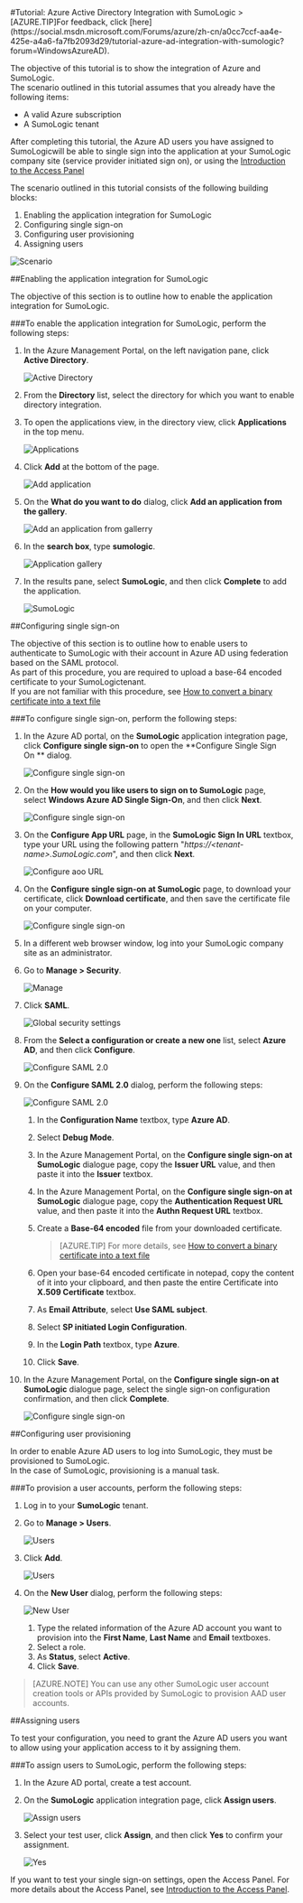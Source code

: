 <properties pageTitle="Tutorial: Azure Active Directory Integration with SumoLogic | Windows Azure" description="Learn how to use SumoLogic with Azure Active Directory to enable single sign-on, automated provisioning, and more!." services="active-directory" authors="MarkusVi"  documentationCenter="na" manager="stevenpo"/>
<tags
	ms.service="active-directory"
	ms.date="08/01/2015"
	wacn.date=""/>
#Tutorial: Azure Active Directory Integration with SumoLogic
>[AZURE.TIP]For feedback, click [here](https://social.msdn.microsoft.com/Forums/azure/zh-cn/a0cc7ccf-aa4e-425e-a4a6-fa7fb2093d29/tutorial-azure-ad-integration-with-sumologic?forum=WindowsAzureAD).
  
The objective of this tutorial is to show the integration of Azure and SumoLogic.  
The scenario outlined in this tutorial assumes that you already have the following items:

-   A valid Azure subscription
-   A SumoLogic tenant
  
After completing this tutorial, the Azure AD users you have assigned to SumoLogicwill be able to single sign into the application at your SumoLogic company site (service provider initiated sign on), or using the [Introduction to the Access Panel](https://msdn.microsoft.com/zh-cn/library/dn308586)
  
The scenario outlined in this tutorial consists of the following building blocks:

1.  Enabling the application integration for SumoLogic
2.  Configuring single sign-on
3.  Configuring user provisioning
4.  Assigning users

![Scenario](./media/active-directory-saas-sumologic-tutorial/IC778549.png "Scenario")

##Enabling the application integration for SumoLogic
  
The objective of this section is to outline how to enable the application integration for SumoLogic.

###To enable the application integration for SumoLogic, perform the following steps:

1.  In the Azure Management Portal, on the left navigation pane, click **Active Directory**.

    ![Active Directory](./media/active-directory-saas-sumologic-tutorial/IC700993.png "Active Directory")

2.  From the **Directory** list, select the directory for which you want to enable directory integration.

3.  To open the applications view, in the directory view, click **Applications** in the top menu.

    ![Applications](./media/active-directory-saas-sumologic-tutorial/IC700994.png "Applications")

4.  Click **Add** at the bottom of the page.

    ![Add application](./media/active-directory-saas-sumologic-tutorial/IC749321.png "Add application")

5.  On the **What do you want to do** dialog, click **Add an application from the gallery**.

    ![Add an application from gallerry](./media/active-directory-saas-sumologic-tutorial/IC749322.png "Add an application from gallerry")

6.  In the **search box**, type **sumologic**.

    ![Application gallery](./media/active-directory-saas-sumologic-tutorial/IC778550.png "Application gallery")

7.  In the results pane, select **SumoLogic**, and then click **Complete** to add the application.

    ![SumoLogic](./media/active-directory-saas-sumologic-tutorial/IC778551.png "SumoLogic")

##Configuring single sign-on
  
The objective of this section is to outline how to enable users to authenticate to SumoLogic with their account in Azure AD using federation based on the SAML protocol.  
As part of this procedure, you are required to upload a base-64 encoded certificate to your SumoLogictenant.  
If you are not familiar with this procedure, see [How to convert a binary certificate into a text file](http://youtu.be/PlgrzUZ-Y1o)

###To configure single sign-on, perform the following steps:

1.  In the Azure AD portal, on the **SumoLogic** application integration page, click **Configure single sign-on** to open the **Configure Single Sign On ** dialog.

    ![Configure single sign-on](./media/active-directory-saas-sumologic-tutorial/IC778552.png "Configure single sign-on")

2.  On the **How would you like users to sign on to SumoLogic** page, select **Windows Azure AD Single Sign-On**, and then click **Next**.

    ![Configure single sign-on](./media/active-directory-saas-sumologic-tutorial/IC778553.png "Configure single sign-on")

3.  On the **Configure App URL** page, in the **SumoLogic Sign In URL** textbox, type your URL using the following pattern "*https://\<tenant-name\>.SumoLogic.com*", and then click **Next**.

    ![Configure aoo URL](./media/active-directory-saas-sumologic-tutorial/IC778554.png "Configure aoo URL")

4.  On the **Configure single sign-on at SumoLogic** page, to download your certificate, click **Download certificate**, and then save the certificate file on your computer.

    ![Configure single sign-on](./media/active-directory-saas-sumologic-tutorial/IC778555.png "Configure single sign-on")

5.  In a different web browser window, log into your SumoLogic company site as an administrator.

6.  Go to **Manage \> Security**.

    ![Manage](./media/active-directory-saas-sumologic-tutorial/IC778556.png "Manage")

7.  Click **SAML**.

    ![Global security settings](./media/active-directory-saas-sumologic-tutorial/IC778557.png "Global security settings")

8.  From the **Select a configuration or create a new one** list, select **Azure AD**, and then click **Configure**.

    ![Configure SAML 2.0](./media/active-directory-saas-sumologic-tutorial/IC778558.png "Configure SAML 2.0")

9.  On the **Configure SAML 2.0** dialog, perform the following steps:

    ![Configure SAML 2.0](./media/active-directory-saas-sumologic-tutorial/IC778559.png "Configure SAML 2.0")

    1.  In the **Configuration Name** textbox, type **Azure AD**.
    2.  Select **Debug Mode**.
    3.  In the Azure Management Portal, on the **Configure single sign-on at SumoLogic** dialogue page, copy the **Issuer URL** value, and then paste it into the **Issuer** textbox.
    4.  In the Azure Management Portal, on the **Configure single sign-on at SumoLogic** dialogue page, copy the **Authentication Request URL** value, and then paste it into the **Authn Request URL** textbox.
    5.  Create a **Base-64 encoded** file from your downloaded certificate.  

        >[AZURE.TIP] For more details, see [How to convert a binary certificate into a text file](http://youtu.be/PlgrzUZ-Y1o)

    6.  Open your base-64 encoded certificate in notepad, copy the content of it into your clipboard, and then paste the entire Certificate into **X.509 Certificate** textbox.
    7.  As **Email Attribute**, select **Use SAML subject**.
    8.  Select **SP initiated Login Configuration**.
    9.  In the **Login Path** textbox, type **Azure**.
    10. Click **Save**.

10. In the Azure Management Portal, on the **Configure single sign-on at SumoLogic** dialogue page, select the single sign-on configuration confirmation, and then click **Complete**.

    ![Configure single sign-on](./media/active-directory-saas-sumologic-tutorial/IC778560.png "Configure single sign-on")

##Configuring user provisioning
  
In order to enable Azure AD users to log into SumoLogic, they must be provisioned to SumoLogic.  
In the case of SumoLogic, provisioning is a manual task.

###To provision a user accounts, perform the following steps:

1.  Log in to your **SumoLogic** tenant.

2.  Go to **Manage \> Users**.

    ![Users](./media/active-directory-saas-sumologic-tutorial/IC778561.png "Users")

3.  Click **Add**.

    ![Users](./media/active-directory-saas-sumologic-tutorial/IC778562.png "Users")

4.  On the **New User** dialog, perform the following steps:

    ![New User](./media/active-directory-saas-sumologic-tutorial/IC778563.png "New User")

    1.  Type the related information of the Azure AD account you want to provision into the **First Name**, **Last Name** and **Email** textboxes.
    2.  Select a role.
    3.  As **Status**, select **Active**.
    4.  Click **Save**.

>[AZURE.NOTE] You can use any other SumoLogic user account creation tools or APIs provided by SumoLogic to provision AAD user accounts.

##Assigning users
  
To test your configuration, you need to grant the Azure AD users you want to allow using your application access to it by assigning them.

###To assign users to SumoLogic, perform the following steps:

1.  In the Azure AD portal, create a test account.

2.  On the **SumoLogic** application integration page, click **Assign users**.

    ![Assign users](./media/active-directory-saas-sumologic-tutorial/IC778564.png "Assign users")

3.  Select your test user, click **Assign**, and then click **Yes** to confirm your assignment.

    ![Yes](./media/active-directory-saas-sumologic-tutorial/IC767830.png "Yes")
  
If you want to test your single sign-on settings, open the Access Panel. For more details about the Access Panel, see [Introduction to the Access Panel](https://msdn.microsoft.com/zh-cn/library/dn308586).